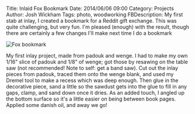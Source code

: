 ﻿Title: Inlaid Fox Bookmark
Date: 2014/06/06 09:00
Category: Projects
Author: Josh Wickham
Tags: photo, woodworking
FBDescription: My first stab at inlay, I created a bookmark for a Reddit gift exchange. This was quite challenging, but
               very fun. I'm pleased (enough) with the result, though there are certainly a few changes I'll make next
               time I do a bookmark


![Fox bookmark]({filename}/images/IMG1765.jpg)

My first inlay project, made from padouk and wenge. I had to make my own 1/16" slice of padouk and 1/8" of wenge; got
those by resawing on the table saw (not recommended! Note to self: get a band saw). Cut out the inlay pieces from padouk,
traced them onto the wenge blank, and used my Dremel tool to make a recess which was deep enough. Then glue in the
decorative piece, sand a little so the sawdust gets into the glue to fill in any gaps, clamp, and sand down once it
dries. As an added touch, I angled up the bottom surface so it's a little easier on being between book pages. Applied
some danish oil, and away we go!
